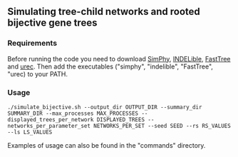 ## Simulating tree-child networks and rooted bijective gene trees
### Requirements 
Before running the code you need to download 
[SimPhy](https://github.com/adamallo/SimPhy), [INDELible](http://abacus.gene.ucl.ac.uk/software/indelible/download.php), [FastTree](http://www.microbesonline.org/fasttree/#Install) and [urec](https://bitbucket.org/pgor17/urec). Then add the executables ("simphy", "indelible", "FastTree", "urec) to your PATH.

### Usage
`./simulate_bijective.sh --output_dir OUTPUT_DIR --summary_dir SUMMARY_DIR --max_processes MAX_PROCESSES --displayed_trees_per_network DISPLAYED_TREES --networks_per_parameter_set NETWORKS_PER_SET --seed SEED --rs RS_VALUES --ls LS_VALUES`

Examples of usage can also be found in the "commands" directory.
